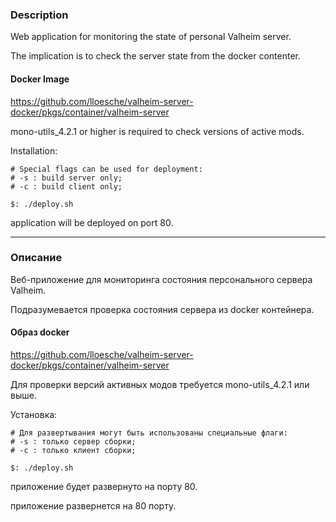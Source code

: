 ### Description
Web application for monitoring the state of personal Valheim server.

The implication is to check the server state from the docker contenter.

#### Docker Image 
https://github.com/lloesche/valheim-server-docker/pkgs/container/valheim-server

mono-utils_4.2.1 or higher is required to check versions of active mods.

Installation:

```bash.
# Special flags can be used for deployment:
# -s : build server only;
# -c : build client only;

$: ./deploy.sh
```

application will be deployed on port 80.

------------------------------------------------------------------------------------------

### Описание
Веб-приложение для мониторинга состояния персонального сервера Valheim.

Подразумевается проверка состояния сервера из docker контейнера.

#### Образ docker
https://github.com/lloesche/valheim-server-docker/pkgs/container/valheim-server

Для проверки версий активных модов требуется mono-utils_4.2.1 или выше.

Установка:

```bash.
# Для развертывания могут быть использованы специальные флаги:
# -s : только сервер сборки;
# -c : только клиент сборки;

$: ./deploy.sh
```

приложение будет развернуто на порту 80.

приложение развернется на 80 порту.



